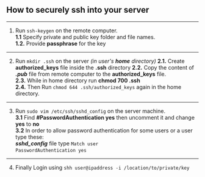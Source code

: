 ## How to securely ssh into your server <br />
___

1. Run ```ssh-keygen``` on the remote computer. <br />
    __1.1__ Specify private and public key folder and file names. <br />
    __1.2.__ Provide __passphrase__ for the key <br />

___

2. Run ```mkdir .ssh``` on the server _(in user's __*home*__ directory)_
    __2.1.__ Create __authorized_keys__ file inside the __.ssh__ directory
    __2.2.__ Copy the content of __*<keyname>.pub*__ file from remote computer to the __authorized_keys__ file.<br /> 
    __2.3.__ While in home directory run __chmod 700 .ssh__ <br />
    __2.4.__ Then Run ```chmod 644 .ssh/authorized_keys``` again in the home directory.<br />

___

3. Run ```sudo vim /etc/ssh/sshd_config``` on the server machine. <br />
    __3.1__ Find __#PasswordAuthentication yes__ then uncomment it and change __yes__ to __no__ <br />
    __3.2__ In order to allow password authentication for some users or a user type these:<br />
            __*sshd_config*__ file type ```Match user```<br />
                                            ```PasswordAuthentication yes``` <br />

___

4. Finally Login using ```shh user@ipaddress -i /location/to/private/key``` 